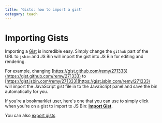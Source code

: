 ```yaml
---
title: 'Gists: how to import a gist'
category: teach
---
```

# Importing Gists

Importing a [Gist](http://gist.github.com) is incredible easy. Simply change the `github` part of the URL to `jsbin` and JS Bin will import the gist into JS Bin for editing and rendering.

For example, changing [https://gist.github.com/remy/271333](https://gist.github.com/remy/271333) to [https://gist.jsbin.com/remy/271333](https://gist.jsbin.com/remy/271333) will import the JavaScript gist file in to the JavaScript panel and save the bin automatically for you.

If you're a bookmarklet user, here's one that you can use to simply click when you're on a gist to import to JS Bin: **<a href="javascript:(function()%7Bwindow.location='http://jsbin.com/gist'+window.location.pathname%7D)()">Import Gist</a>**.

You can also [export gists](/help/export-gist).